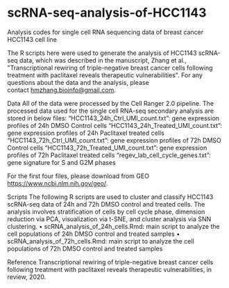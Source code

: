 # scRNA-seq-analysis-of-HCC1143
Analysis codes for single cell RNA sequencing data of breast cancer HCC1143 cell line

The R scripts here were used to generate the analysis of HCC1143 scRNA-seq data, which was described in the manuscript, Zhang et al., "Transcriptional rewiring of triple-negative breast cancer cells following treatment with paclitaxel reveals therapeutic vulnerabilities".
For any questions about the data and the analysis, please contact hmzhang.bioinfo@gmail.com.

Data
All of the data were processed by the Cell Ranger 2.0 pipeline. The processed data used for the single cell RNA-seq secondary analysis are stored in below files:
“HCC1143_24h_Ctrl_UMI_count.txt”: gene expression profiles of 24h DMSO Control cells
“HCC1143_24h_Treated_UMI_count.txt”: gene expression profiles of 24h Paclitaxel treated cells
“HCC1143_72h_Ctrl_UMI_count.txt”: gene expression profiles of 72h DMSO Control cells
“HCC1143_72h_Treated_UMI_count.txt”: gene expression profiles of 72h Paclitaxel treated cells
“regev_lab_cell_cycle_genes.txt”: gene signature for S and G2M phases

For the first four files, please download from GEO https://www.ncbi.nlm.nih.gov/geo/.

Scripts
The following R scripts are used to cluster and classify HCC1143 scRNA-seq data of 24h and 72h DMSO control and treated cells. The analysis involves stratification of cells by cell cycle phase, dimension reduction via PCA, visualization via t-SNE, and cluster analysis via SNN clustering.
•	scRNA_analysis_of_24h_cells.Rmd: main script to analyze the cell populations of 24h DMSO control and treated samples
•	scRNA_analysis_of_72h_cells.Rmd: main script to analyze the cell populations of 72h DMSO control and treated samples

Reference
Transcriptional rewiring of triple-negative breast cancer cells following treatment with paclitaxel reveals therapeutic vulnerabilities, in review, 2020.

